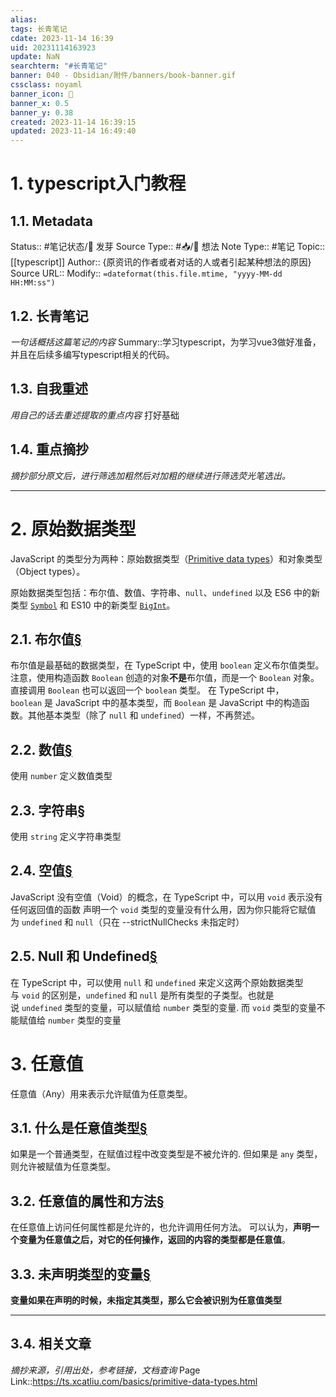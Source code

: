 ```yaml
---
alias: 
tags: 长青笔记
cdate: 2023-11-14 16:39
uid: 20231114163923
update: NaN
searchterm: "#长青笔记"
banner: 040 - Obsidian/附件/banners/book-banner.gif
cssclass: noyaml
banner_icon: 💌
banner_x: 0.5
banner_y: 0.38
created: 2023-11-14 16:39:15
updated: 2023-11-14 16:49:40
---
```


# 1. typescript入门教程

## 1.1. Metadata

Status:: #笔记状态/🌱 发芽
Source Type:: #📥/💭 想法 
Note Type:: #笔记
Topic:: [[typescript]]
Author:: {原资讯的作者或者对话的人或者引起某种想法的原因}
Source URL::
Modify:: `=dateformat(this.file.mtime, "yyyy-MM-dd HH:MM:ss")`

## 1.2. 长青笔记

_一句话概括这篇笔记的内容_
Summary::学习typescript，为学习vue3做好准备，并且在后续多编写typescript相关的代码。

## 1.3. 自我重述

_用自己的话去重述提取的重点内容_
打好基础
## 1.4. 重点摘抄

_摘抄部分原文后，进行筛选加粗然后对加粗的继续进行筛选荧光笔选出。_


---

# 2. 原始数据类型

JavaScript 的类型分为两种：原始数据类型（[Primitive data types](https://developer.mozilla.org/en-US/docs/Glossary/Primitive)）和对象类型（Object types）。

原始数据类型包括：布尔值、数值、字符串、`null`、`undefined` 以及 ES6 中的新类型 [`Symbol`](http://es6.ruanyifeng.com/#docs/symbol) 和 ES10 中的新类型 [`BigInt`](https://developer.mozilla.org/zh-CN/docs/Web/JavaScript/Reference/Global_Objects/BigInt)。
## 2.1. 布尔值[§](https://ts.xcatliu.com/basics/primitive-data-types.html#%E5%B8%83%E5%B0%94%E5%80%BC)

布尔值是最基础的数据类型，在 TypeScript 中，使用 `boolean` 定义布尔值类型。
注意，使用构造函数 `Boolean` 创造的对象**不是**布尔值，而是一个 `Boolean` 对象。
直接调用 `Boolean` 也可以返回一个 `boolean` 类型。
在 TypeScript 中，`boolean` 是 JavaScript 中的基本类型，而 `Boolean` 是 JavaScript 中的构造函数。其他基本类型（除了 `null` 和 `undefined`）一样，不再赘述。
## 2.2. 数值[§](https://ts.xcatliu.com/basics/primitive-data-types.html#%E6%95%B0%E5%80%BC)

使用 `number` 定义数值类型
## 2.3. 字符串[§](https://ts.xcatliu.com/basics/primitive-data-types.html#%E5%AD%97%E7%AC%A6%E4%B8%B2)

使用 `string` 定义字符串类型
## 2.4. 空值[§](https://ts.xcatliu.com/basics/primitive-data-types.html#%E7%A9%BA%E5%80%BC)

JavaScript 没有空值（Void）的概念，在 TypeScript 中，可以用 `void` 表示没有任何返回值的函数
声明一个 `void` 类型的变量没有什么用，因为你只能将它赋值为 `undefined` 和 `null`（只在 --strictNullChecks 未指定时）

## 2.5. Null 和 Undefined[§](https://ts.xcatliu.com/basics/primitive-data-types.html#null-%E5%92%8C-undefined)

在 TypeScript 中，可以使用 `null` 和 `undefined` 来定义这两个原始数据类型
与 `void` 的区别是，`undefined` 和 `null` 是所有类型的子类型。也就是说 `undefined` 类型的变量，可以赋值给 `number` 类型的变量.
而 `void` 类型的变量不能赋值给 `number` 类型的变量

# 3. 任意值

任意值（Any）用来表示允许赋值为任意类型。

## 3.1. 什么是任意值类型[§](https://ts.xcatliu.com/basics/any.html#%E4%BB%80%E4%B9%88%E6%98%AF%E4%BB%BB%E6%84%8F%E5%80%BC%E7%B1%BB%E5%9E%8B)

如果是一个普通类型，在赋值过程中改变类型是不被允许的.
但如果是 `any` 类型，则允许被赋值为任意类型。
## 3.2. 任意值的属性和方法[§](https://ts.xcatliu.com/basics/any.html#%E4%BB%BB%E6%84%8F%E5%80%BC%E7%9A%84%E5%B1%9E%E6%80%A7%E5%92%8C%E6%96%B9%E6%B3%95)

在任意值上访问任何属性都是允许的，也允许调用任何方法。
可以认为，**声明一个变量为任意值之后，对它的任何操作，返回的内容的类型都是任意值**。

## 3.3. 未声明类型的变量[§](https://ts.xcatliu.com/basics/any.html#%E6%9C%AA%E5%A3%B0%E6%98%8E%E7%B1%BB%E5%9E%8B%E7%9A%84%E5%8F%98%E9%87%8F)

**变量如果在声明的时候，未指定其类型，那么它会被识别为任意值类型**



---

## 3.4. 相关文章

_摘抄来源，引用出处，参考链接，文档查询_
Page Link::https://ts.xcatliu.com/basics/primitive-data-types.html


